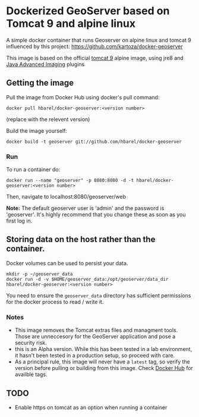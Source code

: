 # Dockerized GeoServer based on Tomcat 9 and alpine linux

A simple docker container that runs Geoserver on alpine linux and tomcat 9 influenced 
by this project: https://github.com/kartoza/docker-geoserver

This image is based on the official [tomcat 9](https://hub.docker.com/_/tomcat/) alpine image,
using jre8 and [Java Advanced Imaging](https://java.net/projects/jai) plugins

## Getting the image

Pull the image from Docker Hub using docker's pull command:

```shell
docker pull hbarel/docker-geoserver:<version number>
```
(replace <version number> with the relevent version)


Build the image yourself:

```shell
docker build -t geoserver git://github.com/hbarel/docker-geoserver
```

### Run

To run a container do:
```shell
docker run --name "geoserver" -p 8080:8080 -d -t hbarel/docker-geoserver:<version number>
```

Then, navigate to localhost:8080/geoserver/web

**Note:** The default geoserver user is 'admin' and the password is 'geoserver'.
It's highly recommend that you change these as soon as you first log in.

## Storing data on the host rather than the container.
Docker volumes can be used to persist your data.

```shell
mkdir -p ~/geoserver_data
docker run -d -v $HOME/geoserver_data:/opt/geoserver/data_dir hbarel/docker-geoserver:<version number>
```

You need to ensure the ``geoserver_data`` directory has sufficient permissions
for the docker process to read / write it.

### Notes
* This image removes the Tomcat extras files and managment tools. Those are unneccesory for 
the GeoServer application and pose a security risk.
* this is an Alpha version. While this has been tested in a lab environment, it hasn't been
tested in a production setup, so proceed with care.
* As a principal rule, this image will never have a ```latest``` tag, so verify the version
before pulling or building from this image. Check [Docker Hub](https://hub.docker.com/r/hbarel/docker-geoserver/tags/)
for availble tags.

## TODO
* Enable https on tomcat as an option when running a container